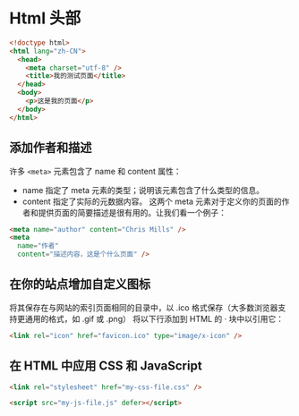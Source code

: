 # Html 头部

```html
<!doctype html>
<html lang="zh-CN">
  <head>
    <meta charset="utf-8" />
    <title>我的测试页面</title>
  </head>
  <body>
    <p>这是我的页面</p>
  </body>
</html>
```

## 添加作者和描述

许多 `<meta>` 元素包含了 name 和 content 属性：

- name 指定了 meta 元素的类型；说明该元素包含了什么类型的信息。
- content 指定了实际的元数据内容。
这两个 meta 元素对于定义你的页面的作者和提供页面的简要描述是很有用的。让我们看一个例子：

```html
<meta name="author" content="Chris Mills" />
<meta
  name="作者"
  content="描述内容，这是个什么页面" />
```

## 在你的站点增加自定义图标

将其保存在与网站的索引页面相同的目录中，以 .ico 格式保存（大多数浏览器支持更通用的格式，如 .gif 或 .png）
将以下行添加到 HTML 的 · 块中以引用它：

```html
<link rel="icon" href="favicon.ico" type="image/x-icon" />
```

## 在 HTML 中应用 CSS 和 JavaScript

```html
<link rel="stylesheet" href="my-css-file.css" />

<script src="my-js-file.js" defer></script>
```
